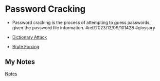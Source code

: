 # Password Cracking
- Password cracking is the process of attempting to guess passwords, given the password file information. #ref/2023/12/09/101428 #glossary

- [Dictionary Attack](dictionary-attack.md)
- [Brute Forcing](brute-forcing.md)
## My Notes
[Notes](mynotes/password-cracking-notes.md)
